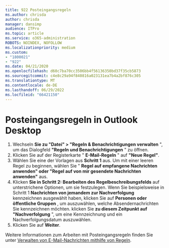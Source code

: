 ```yaml
---
title: 922 Posteingangsregeln
ms.author: chrisda
author: chrisda
manager: dansimp
audience: ITPro
ms.topic: article
ms.service: o365-administration
ROBOTS: NOINDEX, NOFOLLOW
ms.localizationpriority: medium
ms.custom:
- "1800021"
- "922"
ms.date: 04/21/2020
ms.openlocfilehash: d60c7ba70cc3506bb4f56136350bd37f35cb5873
ms.sourcegitcommit: c4e8c29a94f840816a023131ea7b4a2bf876c305
ms.translationtype: MT
ms.contentlocale: de-DE
ms.lasthandoff: 06/29/2022
ms.locfileid: "66421150"
---
```

# <a name="inbox-rules-in-outlook-desktop"></a>Posteingangsregeln in Outlook Desktop

1. Wechseln **Sie zu "Datei" > "Regeln & Benachrichtigungen verwalten** ", um das Dialogfeld **"Regeln und Benachrichtigungen** " zu öffnen.
2. Klicken Sie auf der Registerkarte " **E-Mail-Regeln** " auf **"Neue Regel"**.
3. Wählen Sie eine der Vorlagen aus **Schritt 1** aus. Um mit einer leeren Regel zu beginnen, wählen Sie " **Regel auf empfangene Nachrichten anwenden" oder "Regel auf von mir gesendete Nachrichten anwenden"** aus.
4. Klicken **Sie in Schritt 2: Bearbeiten des Regelbeschreibungsfelds** auf unterstrichene Optionen, um sie festzulegen. Wenn Sie beispielsweise in Schritt 1 **Nachrichten von jemandem zur Nachverfolgung** kennzeichnen ausgewählt haben, klicken Sie auf **Personen oder öffentliche Gruppen** , um auszuwählen, welche Absendernachrichten Sie kennzeichnen möchten. klicken Sie **zu diesem Zeitpunkt auf "Nachverfolgung** ", um eine Kennzeichnung und ein Nachverfolgungsdatum auszuwählen.
5. Klicken Sie auf **Weiter**.

Weitere Informationen zum Arbeiten mit Posteingangsregeln finden Sie unter [Verwalten von E-Mail-Nachrichten mithilfe von Regeln](https://support.office.com/article/manage-email-messages-by-using-rules-c24f5dea-9465-4df4-ad17-a50704d66c59).
